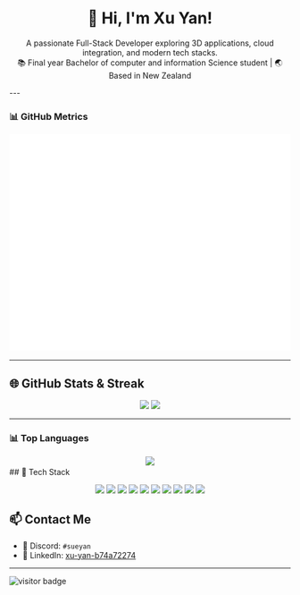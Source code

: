 <h1 align="center">👋 Hi, I'm Xu Yan!</h1>
<p align="center">
  A passionate Full-Stack Developer exploring 3D applications, cloud integration, and modern tech stacks.<br>
  📚 Final year Bachelor of computer and information Science student | 🌏 Based in New Zealand
</p>
---

   ### 📊 GitHub Metrics

[![](https://raw.githubusercontent.com/sueyan9/metrics/master/github-metrics.svg)](https://github.com/lowlighter/metrics)

---
## 🌐 GitHub Stats & Streak

<p align="center">
  <img height="170px" src="https://github-readme-stats.vercel.app/api?username=sueyan9&show_icons=true&theme=radical" />
  <img height="170px" src="https://streak-stats.demolab.com/?user=sueyan9&theme=radical" />
</p>

---
### 📊 Top Languages

<div align="center"> 
  <img src="https://github-readme-stats.vercel.app/api/top-langs/?username=sueyan9&hide_title=true&hide_border=true&layout=compact&langs_count=6&text_color=000&icon_color=fff&bg_color=0,52fa5a,4dfcff,c64dff&theme=graywhite" />
</div>
## 🚀 Tech Stack

<p align="center">
  <img src="https://cdn.jsdelivr.net/gh/devicons/devicon/icons/c/c-original.svg" width="40" />
  <img src="https://cdn.jsdelivr.net/gh/devicons/devicon/icons/cplusplus/cplusplus-original.svg" width="40" />
  <img src="https://cdn.jsdelivr.net/gh/devicons/devicon/icons/csharp/csharp-original.svg" width="40" />
  <img src="https://cdn.jsdelivr.net/gh/devicons/devicon/icons/php/php-original.svg" width="40" />
  <img src="https://cdn.jsdelivr.net/gh/devicons/devicon/icons/javascript/javascript-original.svg" width="40" />
  <img src="https://cdn.jsdelivr.net/gh/devicons/devicon/icons/react/react-original.svg" width="40" />
  <img src="https://cdn.jsdelivr.net/gh/devicons/devicon/icons/firebase/firebase-plain.svg" width="40" />
  <img src="https://cdn.jsdelivr.net/gh/devicons/devicon/icons/mysql/mysql-original.svg" width="40" />
  <img src="https://cdn.jsdelivr.net/gh/devicons/devicon/icons/mongodb/mongodb-original.svg" width="40" />
  <img src="https://cdn.jsdelivr.net/gh/devicons/devicon/icons/nodejs/nodejs-original.svg" width="40" />
</p>

## 📫 Contact Me
- 💬 Discord: `#sueyan` 
- 💼 LinkedIn: [xu-yan-b74a72274](https://www.linkedin.com/in/xu-yan-b74a72274/)
---
<img src="https://visitor-badge.glitch.me/badge?page_id=sueyan9" alt="visitor badge"/>
